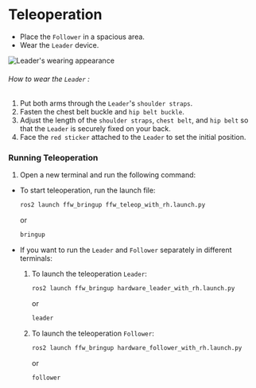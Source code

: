 # Teleoperation
- Place the `Follower` in a spacious area.
- Wear the `Leader` device.


![Leader's wearing appearance](/quick_start_guide/leader_wearing_appearance.png)


###### How to wear the `Leader` :
1. Put both arms through the `Leader`'s `shoulder straps`.
2. Fasten the chest belt buckle and `hip belt buckle`.
3. Adjust the length of the `shoulder straps`, `chest belt`, and `hip belt` so that the `Leader` is securely fixed on your back.
4. Face the `red sticker` attached to the `Leader` to set the initial position.

### Running Teleoperation

1. Open a new terminal and run the following command:

- To start teleoperation, run the launch file:
    ```bash
    ros2 launch ffw_bringup ffw_teleop_with_rh.launch.py
    ```
    or
    ```bash
    bringup
    ```

- If you want to run the `Leader` and `Follower` separately in different terminals:
    1. To launch the teleoperation `Leader`:
         ```bash
         ros2 launch ffw_bringup hardware_leader_with_rh.launch.py
         ```
         or
         ``` bash
         leader
         ```
    2. To launch the teleoperation `Follower`:
         ```bash
         ros2 launch ffw_bringup hardware_follower_with_rh.launch.py
         ```
         or
         ``` bash
         follower
         ```
